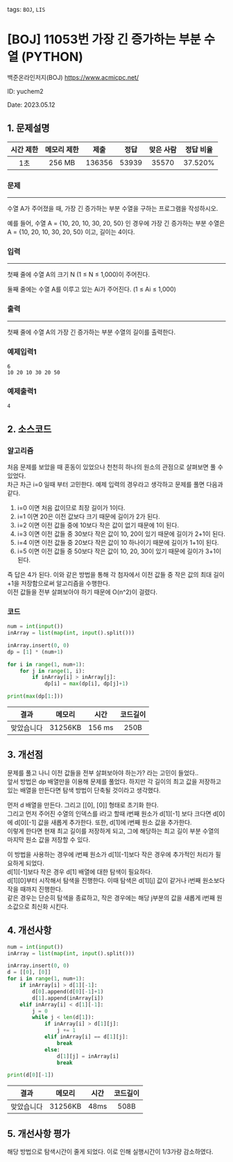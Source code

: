 tags: `BOJ`, `LIS`
# [BOJ] 11053번 가장 긴 증가하는 부분 수열 (PYTHON)
백준온라인저지(BOJ) https://www.acmicpc.net/

ID: yuchem2

Date: 2023.05.12
## 1. 문제설명
| 시간 제한 | 메모리 제한 | 제출  | 정답 | 맞은 사람 | 정답 비율 |
| :---: | :---: | :---: | :---: | :---: | :---: |
| 1초  | 256 MB  | 136356  | 53939 | 35570 | 37.520% |

### 문제
---
수열 A가 주어졌을 때, 가장 긴 증가하는 부분 수열을 구하는 프로그램을 작성하시오.

예를 들어, 수열 A = {10, 20, 10, 30, 20, 50} 인 경우에 가장 긴 증가하는 부분 수열은 A = {10, 20, 10, 30, 20, 50} 이고, 길이는 4이다.
### 입력
---
첫째 줄에 수열 A의 크기 N (1 ≤ N ≤ 1,000)이 주어진다.

둘째 줄에는 수열 A를 이루고 있는 Ai가 주어진다. (1 ≤ Ai ≤ 1,000)
### 출력
---
첫째 줄에 수열 A의 가장 긴 증가하는 부분 수열의 길이를 출력한다.
### 예제입력1
```
6
10 20 10 30 20 50
```
### 예제출력1
```
4
```
## 2. 소스코드

### 알고리즘
처음 문제를 보았을 때 혼동이 있었으나 천천히 하나의 원소의 관점으로 살펴보면 풀 수 있었다.  
차근 차근 i=0 일때 부터 고민한다. 예제 입력의 경우라고 생각하고 문제를 풀면 다음과 같다.  
1. i=0 이면 처음 값이므로 최장 길이가 1이다.
2. i=1 이면 20은 이전 값보다 크기 때문에 길이가 2가 된다.
3. i=2 이면 이전 값들 중에 10보다 작은 값이 없기 때문에 1이 된다.
4. i=3 이면 이전 값들 중 30보다 작은 값이 10, 20이 있기 때문에 길이가 2+1이 된다.
5. i=4 이면 이전 값들 중 20보다 작은 값이 10 하나이기 때문에 길이가 1+1이 된다.
6. i=5 이면 이전 값들 중 50보다 작은 값이 10, 20, 30이 있기 때문에 길이가 3+1이 된다.  

즉 답은 4가 된다. 이와 같은 방법을 통해 각 첨자에서 이전 값들 중 작은 값의 최대 길이+1을 저장함으로써 알고리즘을 수행한다.  
이전 값들을 전부 살펴보아야 하기 때문에 O(n^2)이 걸렸다.  

### 코드
```Python
num = int(input())
inArray = list(map(int, input().split()))

inArray.insert(0, 0)
dp = [1] * (num+1)

for i in range(1, num+1):
    for j in range(1, i):
        if inArray[i] > inArray[j]:
            dp[i] = max(dp[i], dp[j]+1)

print(max(dp[1:]))
```

| 결과 | 메모리 | 시간 | 코드길이 |
|:---:|:-----: | :---: | :----: |
| 맞았습니다 | 31256KB | 156 ms | 250B |

## 3. 개선점
문제를 풀고 나니 이전 값들을 전부 살펴보아야 하는가? 라는 고민이 들었다..  
앞서 방법은 dp 배열만을 이용해 문제를 풀었다. 하지만 각 길이의 최고 값을 저장하고 있는 배열을 만든다면 탐색 방법이 단축될 것이라고 생각했다.  

먼저 d 배열을 만든다. 그리고 [[0], [0]] 형태로 초기화 한다.  
그리고 먼저 주어진 수열의 인덱스를 i라고 할때 i번째 원소가 d[1][-1] 보다 크다면 d[0]에 d[0][-1] 값을 새롭게 추가한다. 또한, d[1]에 i번째 원소 값을 추가한다.  
이렇게 한다면 현재 최고 길이를 저장하게 되고, 그에 해당하는 최고 길이 부분 수열의 마지막 원소 값을 저장할 수 있다.  

이 방법을 사용하는 경우에 i번째 원소가 d[1][-1]보다 작은 경우에 추가적인 처리가 필요하게 되었다.  
d[1][-1]보다 작은 경우 d[1] 배열에 대한 탐색이 필요하다.  
d[1][0]부터 시작해서 탐색을 진행한다. 이때 탐색은 d[1][j] 값이 같거나 i번째 원소보다 작을 때까지 진행한다.  
같은 경우는 단순히 탐색을 종료하고, 작은 경우에는 해당 j부분의 값을 새롭게 i번째 원소값으로 최신화 시킨다. 

## 4. 개선사항
```Python
num = int(input())
inArray = list(map(int, input().split()))

inArray.insert(0, 0)
d = [[0], [0]]
for i in range(1, num+1):
    if inArray[i] > d[1][-1]:
        d[0].append(d[0][-1]+1)
        d[1].append(inArray[i])
    elif inArray[i] < d[1][-1]:
        j = 0
        while j < len(d[1]):
            if inArray[i] > d[1][j]:
                j += 1
            elif inArray[i] == d[1][j]:
                break
            else:
                d[1][j] = inArray[i]
                break

print(d[0][-1])
```

| 결과 | 메모리 | 시간 | 코드길이 |
|:---:|:-----: | :---: | :----: |
| 맞았습니다 | 31256KB | 48ms | 508B |

## 5. 개선사항 평가

해당 방법으로 탐색시간이 줄게 되었다. 이로 인해 실행시간이 1/3가량 감소하였다. 
